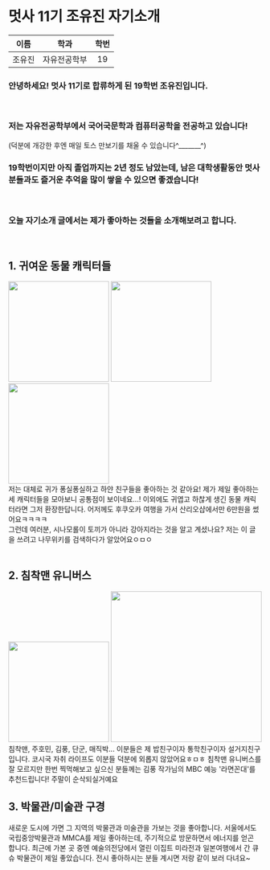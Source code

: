 # 멋사 11기 조유진 자기소개

| 이름 | 학과 | 학번 |
| :---: | :---: | :---: |
| 조유진 | 자유전공학부 | 19 |

### 안녕하세요! 멋사 11기로 합류하게 된 19학번 조유진입니다.
<br>

### 저는 자유전공학부에서 국어국문학과 컴퓨터공학을 전공하고 있습니다! 
(덕분에 개강한 후엔 매일 토스 만보기를 채울 수 있습니다^_______^)
<br>

### 19학번이지만 아직 졸업까지는 2년 정도 남았는데, 남은 대학생활동안 멋사 분들과도 즐거운 추억을 많이 쌓을 수 있으면 좋겠습니다! 
<br> 

### 오늘 자기소개 글에서는 제가 좋아하는 것들을 소개해보려고 합니다. 
<br>

## 1. 귀여운 동물 캐릭터들

<div> 
<img src=imageuzin/cinamo.jpg width=200px display=block margin-left=auto margin-right=auto>
<img src=imageuzin/mangboong.jpg width=200px display=block margin-left=auto margin-right=auto>
<img src=imageuzin/mip.jpg width=200px display=block margin-left=auto margin-right=auto>
</div>

<div>
저는 대체로 귀가 퐁실퐁실하고 하얀 친구들을 좋아하는 것 같아요! 제가 제일 좋아하는 세 캐릭터들을 모아보니 공통점이 보이네요...! 이외에도 귀엽고 하찮게 생긴 동물 캐릭터라면 그저 환장한답니다. 어저께도 후쿠오카 여행을 가서 산리오샵에서만 6만원을 썼어요ㅋㅋㅋㅋ
<br>
그런데 여러분, 시나모롤이 토끼가 아니라 강아지라는 것을 알고 계셨나요? 저는 이 글을 쓰려고 나무위키를 검색하다가 알았어요ㅇㅁㅇ
</div>

<br>

## 2. 침착맨 유니버스
<div> 
<img src=imageuzin/chim.jpg width=200px display=block margin-left=auto margin-right=auto>
<img src=imageuzin/ramm.jpg width=300px display=block margin-left=auto margin-right=auto>
</div>
침착맨, 주호민, 김풍, 단군, 매직박... 이분들은 제 밥친구이자 통학친구이자 설거지친구입니다. 코시국 자취 라이프도 이분들 덕분에 외롭지 않았어요ㅎㅁㅎ 침착맨 유니버스를 잘 모르지만 한번 찍먹해보고 싶으신 분들께는 김풍 작가님의 MBC 예능 '라면꼰대'를 추천드립니다! 주말이 순삭되실거예요

<br>

## 3. 박물관/미술관 구경
새로운 도시에 가면 그 지역의 박물관과 미술관을 가보는 것을 좋아합니다. 서울에서도 국립중앙박물관과 MMCA를 제일 좋아하는데, 주기적으로 방문하면서 에너지를 얻곤 합니다. 최근에 가본 곳 중엔 예술의전당에서 열린 이집트 미라전과 일본여행에서 간 큐슈 박물관이 제일 좋았습니다. 전시 좋아하시는 분들 계시면 저랑 같이 보러 다녀요~

